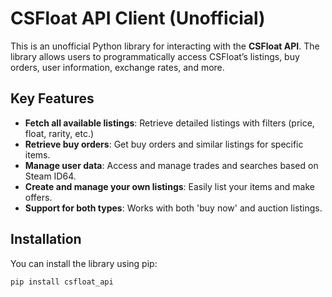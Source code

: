 # CSFloat API Client (Unofficial)

This is an unofficial Python library for interacting with the **CSFloat API**. The library allows users to programmatically access CSFloat’s listings, buy orders, user information, exchange rates, and more.

## Key Features

- **Fetch all available listings**: Retrieve detailed listings with filters (price, float, rarity, etc.)
- **Retrieve buy orders**: Get buy orders and similar listings for specific items.
- **Manage user data**: Access and manage trades and searches based on Steam ID64.
- **Create and manage your own listings**: Easily list your items and make offers.
- **Support for both types**: Works with both 'buy now' and auction listings.

## Installation

You can install the library using pip:

```bash
pip install csfloat_api

